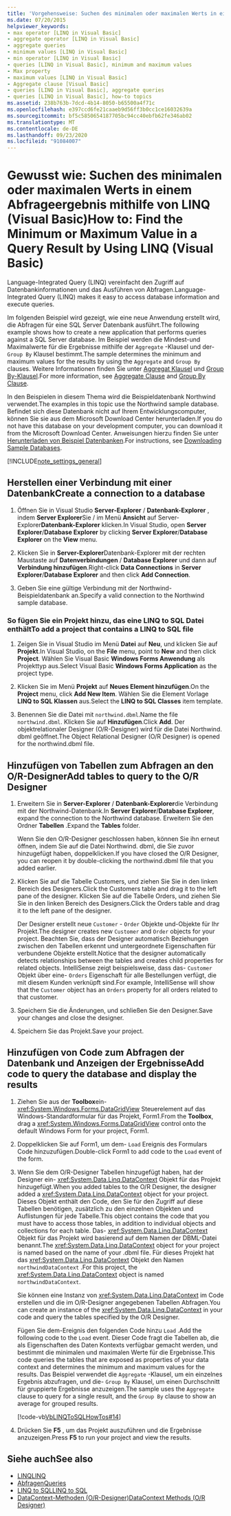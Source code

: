 ```yaml
---
title: 'Vorgehensweise: Suchen des minimalen oder maximalen Werts in einem Abfrageergebnis mithilfe von LINQ'
ms.date: 07/20/2015
helpviewer_keywords:
- max operator [LINQ in Visual Basic]
- aggregate operator [LINQ in Visual Basic]
- aggregate queries
- minimum values [LINQ in Visual Basic]
- min operator [LINQ in Visual Basic]
- queries [LINQ in Visual Basic], minimum and maximum values
- Max property
- maximum values [LINQ in Visual Basic]
- Aggregate clause [Visual Basic]
- queries [LINQ in Visual Basic], aggregate queries
- queries [LINQ in Visual Basic], how-to topics
ms.assetid: 238b763b-7dcd-4b14-8050-b65500a4f71c
ms.openlocfilehash: e397ccd6fe21caaeb9d56ff3b0cc1ce16032639a
ms.sourcegitcommit: bf5c5850654187705bc94cc40ebfb62fe346ab02
ms.translationtype: MT
ms.contentlocale: de-DE
ms.lasthandoff: 09/23/2020
ms.locfileid: "91084007"
---
```

# <a name="how-to-find-the-minimum-or-maximum-value-in-a-query-result-by-using-linq-visual-basic"></a><span data-ttu-id="2a0fb-102">Gewusst wie: Suchen des minimalen oder maximalen Werts in einem Abfrageergebnis mithilfe von LINQ (Visual Basic)</span><span class="sxs-lookup"><span data-stu-id="2a0fb-102">How to: Find the Minimum or Maximum Value in a Query Result by Using LINQ (Visual Basic)</span></span>

<span data-ttu-id="2a0fb-103">Language-Integrated Query (LINQ) vereinfacht den Zugriff auf Datenbankinformationen und das Ausführen von Abfragen.</span><span class="sxs-lookup"><span data-stu-id="2a0fb-103">Language-Integrated Query (LINQ) makes it easy to access database information and execute queries.</span></span>  
  
 <span data-ttu-id="2a0fb-104">Im folgenden Beispiel wird gezeigt, wie eine neue Anwendung erstellt wird, die Abfragen für eine SQL Server Datenbank ausführt.</span><span class="sxs-lookup"><span data-stu-id="2a0fb-104">The following example shows how to create a new application that performs queries against a SQL Server database.</span></span> <span data-ttu-id="2a0fb-105">Im Beispiel werden die Mindest-und Maximalwerte für die Ergebnisse mithilfe der `Aggregate` -Klausel und der- `Group By` Klausel bestimmt.</span><span class="sxs-lookup"><span data-stu-id="2a0fb-105">The sample determines the minimum and maximum values for the results by using the `Aggregate` and `Group By` clauses.</span></span> <span data-ttu-id="2a0fb-106">Weitere Informationen finden Sie unter [Aggregat Klausel](../../../language-reference/queries/aggregate-clause.md) und [Group By-Klausel](../../../language-reference/queries/group-by-clause.md).</span><span class="sxs-lookup"><span data-stu-id="2a0fb-106">For more information, see [Aggregate Clause](../../../language-reference/queries/aggregate-clause.md) and [Group By Clause](../../../language-reference/queries/group-by-clause.md).</span></span>  
  
 <span data-ttu-id="2a0fb-107">In den Beispielen in diesem Thema wird die Beispieldatenbank Northwind verwendet.</span><span class="sxs-lookup"><span data-stu-id="2a0fb-107">The examples in this topic use the Northwind sample database.</span></span> <span data-ttu-id="2a0fb-108">Befindet sich diese Datenbank nicht auf Ihrem Entwicklungscomputer, können Sie sie aus dem Microsoft Download Center herunterladen.</span><span class="sxs-lookup"><span data-stu-id="2a0fb-108">If you do not have this database on your development computer, you can download it from the Microsoft Download Center.</span></span> <span data-ttu-id="2a0fb-109">Anweisungen hierzu finden Sie unter [Herunterladen von Beispiel Datenbanken](../../../../framework/data/adonet/sql/linq/downloading-sample-databases.md).</span><span class="sxs-lookup"><span data-stu-id="2a0fb-109">For instructions, see [Downloading Sample Databases](../../../../framework/data/adonet/sql/linq/downloading-sample-databases.md).</span></span>  
  
[!INCLUDE[note_settings_general](~/includes/note-settings-general-md.md)]  
  
## <a name="create-a-connection-to-a-database"></a><span data-ttu-id="2a0fb-110">Herstellen einer Verbindung mit einer Datenbank</span><span class="sxs-lookup"><span data-stu-id="2a0fb-110">Create a connection to a database</span></span>  
  
1. <span data-ttu-id="2a0fb-111">Öffnen Sie in Visual Studio **Server-Explorer** / **Datenbank-Explorer** , indem **Server Explorer**Sie / im Menü **Ansicht** auf Server-Explorer**Datenbank-Explorer** klicken.</span><span class="sxs-lookup"><span data-stu-id="2a0fb-111">In Visual Studio, open **Server Explorer**/**Database Explorer** by clicking **Server Explorer**/**Database Explorer** on the **View** menu.</span></span>  
  
2. <span data-ttu-id="2a0fb-112">Klicken Sie in **Server-Explorer**Datenbank-Explorer mit der rechten Maustaste auf **Datenverbindungen** / **Database Explorer** und dann auf **Verbindung hinzufügen**.</span><span class="sxs-lookup"><span data-stu-id="2a0fb-112">Right-click **Data Connections** in **Server Explorer**/**Database Explorer** and then click **Add Connection**.</span></span>  
  
3. <span data-ttu-id="2a0fb-113">Geben Sie eine gültige Verbindung mit der Northwind-Beispieldatenbank an.</span><span class="sxs-lookup"><span data-stu-id="2a0fb-113">Specify a valid connection to the Northwind sample database.</span></span>  
  
### <a name="to-add-a-project-that-contains-a-linq-to-sql-file"></a><span data-ttu-id="2a0fb-114">So fügen Sie ein Projekt hinzu, das eine LINQ to SQL Datei enthält</span><span class="sxs-lookup"><span data-stu-id="2a0fb-114">To add a project that contains a LINQ to SQL file</span></span>  
  
1. <span data-ttu-id="2a0fb-115">Zeigen Sie in Visual Studio im Menü **Datei** auf **Neu**, und klicken Sie auf **Projekt**.</span><span class="sxs-lookup"><span data-stu-id="2a0fb-115">In Visual Studio, on the **File** menu, point to **New** and then click **Project**.</span></span> <span data-ttu-id="2a0fb-116">Wählen Sie Visual Basic **Windows Forms Anwendung** als Projekttyp aus.</span><span class="sxs-lookup"><span data-stu-id="2a0fb-116">Select Visual Basic **Windows Forms Application** as the project type.</span></span>  
  
2. <span data-ttu-id="2a0fb-117">Klicken Sie im Menü **Projekt** auf **Neues Element hinzufügen**.</span><span class="sxs-lookup"><span data-stu-id="2a0fb-117">On the **Project** menu, click **Add New Item**.</span></span> <span data-ttu-id="2a0fb-118">Wählen Sie die Element Vorlage **LINQ to SQL Klassen** aus.</span><span class="sxs-lookup"><span data-stu-id="2a0fb-118">Select the **LINQ to SQL Classes** item template.</span></span>  
  
3. <span data-ttu-id="2a0fb-119">Benennen Sie die Datei mit `northwind.dbml`.</span><span class="sxs-lookup"><span data-stu-id="2a0fb-119">Name the file `northwind.dbml`.</span></span> <span data-ttu-id="2a0fb-120">Klicken Sie auf **Hinzufügen**.</span><span class="sxs-lookup"><span data-stu-id="2a0fb-120">Click **Add**.</span></span> <span data-ttu-id="2a0fb-121">Der objektrelationaler Designer (O/R-Designer) wird für die Datei Northwind. dbml geöffnet.</span><span class="sxs-lookup"><span data-stu-id="2a0fb-121">The Object Relational Designer (O/R Designer) is opened for the northwind.dbml file.</span></span>  
  
## <a name="add-tables-to-query-to-the-or-designer"></a><span data-ttu-id="2a0fb-122">Hinzufügen von Tabellen zum Abfragen an den O/R-Designer</span><span class="sxs-lookup"><span data-stu-id="2a0fb-122">Add tables to query to the O/R Designer</span></span>  
  
1. <span data-ttu-id="2a0fb-123">Erweitern Sie in **Server-Explorer** / **Datenbank-Explorer**die Verbindung mit der Northwind-Datenbank.</span><span class="sxs-lookup"><span data-stu-id="2a0fb-123">In **Server Explorer**/**Database Explorer**, expand the connection to the Northwind database.</span></span> <span data-ttu-id="2a0fb-124">Erweitern Sie den Ordner **Tabellen** .</span><span class="sxs-lookup"><span data-stu-id="2a0fb-124">Expand the **Tables** folder.</span></span>  
  
     <span data-ttu-id="2a0fb-125">Wenn Sie den O/R-Designer geschlossen haben, können Sie ihn erneut öffnen, indem Sie auf die Datei Northwind. dbml, die Sie zuvor hinzugefügt haben, doppelklicken.</span><span class="sxs-lookup"><span data-stu-id="2a0fb-125">If you have closed the O/R Designer, you can reopen it by double-clicking the northwind.dbml file that you added earlier.</span></span>  
  
2. <span data-ttu-id="2a0fb-126">Klicken Sie auf die Tabelle Customers, und ziehen Sie Sie in den linken Bereich des Designers.</span><span class="sxs-lookup"><span data-stu-id="2a0fb-126">Click the Customers table and drag it to the left pane of the designer.</span></span> <span data-ttu-id="2a0fb-127">Klicken Sie auf die Tabelle Orders, und ziehen Sie Sie in den linken Bereich des Designers.</span><span class="sxs-lookup"><span data-stu-id="2a0fb-127">Click the Orders table and drag it to the left pane of the designer.</span></span>  
  
     <span data-ttu-id="2a0fb-128">Der Designer erstellt neue `Customer` - `Order` Objekte und-Objekte für Ihr Projekt.</span><span class="sxs-lookup"><span data-stu-id="2a0fb-128">The designer creates new `Customer` and `Order` objects for your project.</span></span> <span data-ttu-id="2a0fb-129">Beachten Sie, dass der Designer automatisch Beziehungen zwischen den Tabellen erkennt und untergeordnete Eigenschaften für verbundene Objekte erstellt.</span><span class="sxs-lookup"><span data-stu-id="2a0fb-129">Notice that the designer automatically detects relationships between the tables and creates child properties for related objects.</span></span> <span data-ttu-id="2a0fb-130">IntelliSense zeigt beispielsweise, dass das- `Customer` Objekt über eine- `Orders` Eigenschaft für alle Bestellungen verfügt, die mit diesem Kunden verknüpft sind.</span><span class="sxs-lookup"><span data-stu-id="2a0fb-130">For example, IntelliSense will show that the `Customer` object has an `Orders` property for all orders related to that customer.</span></span>  
  
3. <span data-ttu-id="2a0fb-131">Speichern Sie die Änderungen, und schließen Sie den Designer.</span><span class="sxs-lookup"><span data-stu-id="2a0fb-131">Save your changes and close the designer.</span></span>  
  
4. <span data-ttu-id="2a0fb-132">Speichern Sie das Projekt.</span><span class="sxs-lookup"><span data-stu-id="2a0fb-132">Save your project.</span></span>  
  
## <a name="add-code-to-query-the-database-and-display-the-results"></a><span data-ttu-id="2a0fb-133">Hinzufügen von Code zum Abfragen der Datenbank und Anzeigen der Ergebnisse</span><span class="sxs-lookup"><span data-stu-id="2a0fb-133">Add code to query the database and display the results</span></span>  
  
1. <span data-ttu-id="2a0fb-134">Ziehen Sie aus der **Toolbox**ein- <xref:System.Windows.Forms.DataGridView> Steuerelement auf das Windows-Standardformular für das Projekt, Form1.</span><span class="sxs-lookup"><span data-stu-id="2a0fb-134">From the **Toolbox**, drag a <xref:System.Windows.Forms.DataGridView> control onto the default Windows Form for your project, Form1.</span></span>  
  
2. <span data-ttu-id="2a0fb-135">Doppelklicken Sie auf Form1, um dem- `Load` Ereignis des Formulars Code hinzuzufügen.</span><span class="sxs-lookup"><span data-stu-id="2a0fb-135">Double-click Form1 to add code to the `Load` event of the form.</span></span>  
  
3. <span data-ttu-id="2a0fb-136">Wenn Sie dem O/R-Designer Tabellen hinzugefügt haben, hat der Designer ein- <xref:System.Data.Linq.DataContext> Objekt für das Projekt hinzugefügt.</span><span class="sxs-lookup"><span data-stu-id="2a0fb-136">When you added tables to the O/R Designer, the designer added a <xref:System.Data.Linq.DataContext> object for your project.</span></span> <span data-ttu-id="2a0fb-137">Dieses Objekt enthält den Code, den Sie für den Zugriff auf diese Tabellen benötigen, zusätzlich zu den einzelnen Objekten und Auflistungen für jede Tabelle.</span><span class="sxs-lookup"><span data-stu-id="2a0fb-137">This object contains the code that you must have to access those tables, in addition to individual objects and collections for each table.</span></span> <span data-ttu-id="2a0fb-138">Das- <xref:System.Data.Linq.DataContext> Objekt für das Projekt wird basierend auf dem Namen der DBML-Datei benannt.</span><span class="sxs-lookup"><span data-stu-id="2a0fb-138">The <xref:System.Data.Linq.DataContext> object for your project is named based on the name of your .dbml file.</span></span> <span data-ttu-id="2a0fb-139">Für dieses Projekt hat das <xref:System.Data.Linq.DataContext> Objekt den Namen `northwindDataContext` .</span><span class="sxs-lookup"><span data-stu-id="2a0fb-139">For this project, the <xref:System.Data.Linq.DataContext> object is named `northwindDataContext`.</span></span>  
  
     <span data-ttu-id="2a0fb-140">Sie können eine Instanz von <xref:System.Data.Linq.DataContext> im Code erstellen und die im O/R-Designer angegebenen Tabellen Abfragen.</span><span class="sxs-lookup"><span data-stu-id="2a0fb-140">You can create an instance of the <xref:System.Data.Linq.DataContext> in your code and query the tables specified by the O/R Designer.</span></span>  
  
     <span data-ttu-id="2a0fb-141">Fügen Sie dem-Ereignis den folgenden Code hinzu `Load` .</span><span class="sxs-lookup"><span data-stu-id="2a0fb-141">Add the following code to the `Load` event.</span></span> <span data-ttu-id="2a0fb-142">Dieser Code fragt die Tabellen ab, die als Eigenschaften des Daten Kontexts verfügbar gemacht werden, und bestimmt die minimalen und maximalen Werte für die Ergebnisse.</span><span class="sxs-lookup"><span data-stu-id="2a0fb-142">This code queries the tables that are exposed as properties of your data context and determines the minimum and maximum values for the results.</span></span> <span data-ttu-id="2a0fb-143">Das Beispiel verwendet die `Aggregate` -Klausel, um ein einzelnes Ergebnis abzufragen, und die- `Group By` Klausel, um einen Durchschnitt für gruppierte Ergebnisse anzuzeigen.</span><span class="sxs-lookup"><span data-stu-id="2a0fb-143">The sample uses the `Aggregate` clause to query for a single result, and the `Group By` clause to show an average for grouped results.</span></span>  
  
     [!code-vb[VbLINQToSQLHowTos#14](~/samples/snippets/visualbasic/VS_Snippets_VBCSharp/VbLINQtoSQLHowTos/VB/Form7.vb#14)]  
  
4. <span data-ttu-id="2a0fb-144">Drücken Sie **F5** , um das Projekt auszuführen und die Ergebnisse anzuzeigen.</span><span class="sxs-lookup"><span data-stu-id="2a0fb-144">Press **F5** to run your project and view the results.</span></span>  
  
## <a name="see-also"></a><span data-ttu-id="2a0fb-145">Siehe auch</span><span class="sxs-lookup"><span data-stu-id="2a0fb-145">See also</span></span>

- [<span data-ttu-id="2a0fb-146">LINQ</span><span class="sxs-lookup"><span data-stu-id="2a0fb-146">LINQ</span></span>](index.md)
- [<span data-ttu-id="2a0fb-147">Abfragen</span><span class="sxs-lookup"><span data-stu-id="2a0fb-147">Queries</span></span>](../../../language-reference/queries/index.md)
- [<span data-ttu-id="2a0fb-148">LINQ to SQL</span><span class="sxs-lookup"><span data-stu-id="2a0fb-148">LINQ to SQL</span></span>](../../../../framework/data/adonet/sql/linq/index.md)
- [<span data-ttu-id="2a0fb-149">DataContext-Methoden (O/R-Designer)</span><span class="sxs-lookup"><span data-stu-id="2a0fb-149">DataContext Methods (O/R Designer)</span></span>](/visualstudio/data-tools/datacontext-methods-o-r-designer)

